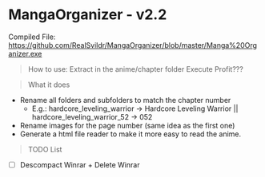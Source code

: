 # MangaOrganizer - v2.2

Compiled File: https://github.com/RealSvildr/MangaOrganizer/blob/master/Manga%20Organizer.exe

> How to use:
  > Extract in the anime/chapter folder
  > Execute
  > Profit???
  
> What it does
 * Rename all folders and subfolders to match the chapter number
   * E.g.: hardcore_leveling_warrior -> Hardcore Leveling Warrior ||  hardcore_leveling_warrior_52 -> 052
 * Rename images for the page number (same idea as the first one)
 * Generate a html file reader to make it more easy to read the anime.


> TODO List
- [ ] Descompact Winrar + Delete Winrar
